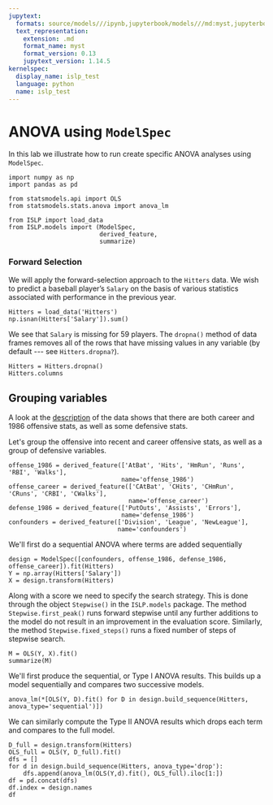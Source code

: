 ```yaml
---
jupytext:
  formats: source/models///ipynb,jupyterbook/models///md:myst,jupyterbook/models///ipynb
  text_representation:
    extension: .md
    format_name: myst
    format_version: 0.13
    jupytext_version: 1.14.5
kernelspec:
  display_name: islp_test
  language: python
  name: islp_test
---
```


# ANOVA using `ModelSpec`


In this lab we illustrate how to run create specific ANOVA analyses
using `ModelSpec`.

```{code-cell} ipython3
import numpy as np
import pandas as pd

from statsmodels.api import OLS
from statsmodels.stats.anova import anova_lm

from ISLP import load_data
from ISLP.models import (ModelSpec,
                         derived_feature,
                         summarize)
```

### Forward Selection
 
We will  apply the forward-selection approach to the  `Hitters` 
data.  We wish to predict a baseball player’s `Salary` on the
basis of various statistics associated with performance in the
previous year.

```{code-cell} ipython3
Hitters = load_data('Hitters')
np.isnan(Hitters['Salary']).sum()
```

    
 We see that `Salary` is missing for 59 players. The
`dropna()`  method of data frames removes all of the rows that have missing
values in any variable (by default --- see  `Hitters.dropna?`).

```{code-cell} ipython3
Hitters = Hitters.dropna()
Hitters.columns
```

## Grouping variables

A look at the [description](https://islp.readthedocs.io/en/latest/datasets/Hitters.html) of the data shows
that there are both career and 1986 offensive stats, as well as some defensive stats.

Let's group the offensive into recent and career offensive stats, as well as a group of defensive variables.

```{code-cell} ipython3
offense_1986 = derived_feature(['AtBat', 'Hits', 'HmRun', 'Runs', 'RBI', 'Walks'],
                               name='offense_1986')
offense_career = derived_feature(['CAtBat', 'CHits', 'CHmRun', 'CRuns', 'CRBI', 'CWalks'],
                                 name='offense_career')
defense_1986 = derived_feature(['PutOuts', 'Assists', 'Errors'],
                               name='defense_1986')
confounders = derived_feature(['Division', 'League', 'NewLeague'],
                              name='confounders')
```

We'll first do a sequential ANOVA where terms are added sequentially

```{code-cell} ipython3
design = ModelSpec([confounders, offense_1986, defense_1986, offense_career]).fit(Hitters)
Y = np.array(Hitters['Salary'])
X = design.transform(Hitters)
```

Along with a score we need to specify the search strategy. This is done through the object
`Stepwise()`  in the `ISLP.models` package. The method `Stepwise.first_peak()`
runs forward stepwise until any further additions to the model do not result
in an improvement in the evaluation score. Similarly, the method `Stepwise.fixed_steps()`
runs a fixed number of steps of stepwise search.

```{code-cell} ipython3
M = OLS(Y, X).fit()
summarize(M)
```

We'll first produce the sequential, or Type I ANOVA results. This builds up a model sequentially and compares
two successive models.

```{code-cell} ipython3
anova_lm(*[OLS(Y, D).fit() for D in design.build_sequence(Hitters, anova_type='sequential')])
```

We can similarly compute the Type II ANOVA results which drops each term and compares to the full model.

```{code-cell} ipython3
D_full = design.transform(Hitters)
OLS_full = OLS(Y, D_full).fit()
dfs = []
for d in design.build_sequence(Hitters, anova_type='drop'):
    dfs.append(anova_lm(OLS(Y,d).fit(), OLS_full).iloc[1:])
df = pd.concat(dfs)
df.index = design.names
df
```
